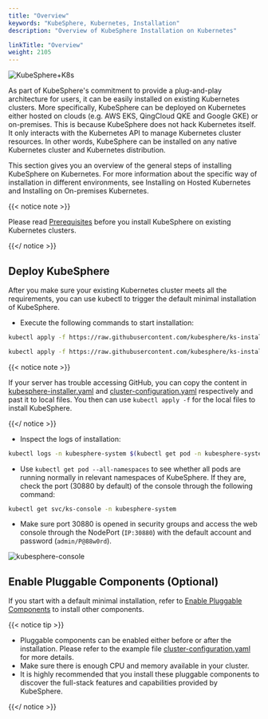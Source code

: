 ```yaml
---
title: "Overview"
keywords: "KubeSphere, Kubernetes, Installation"
description: "Overview of KubeSphere Installation on Kubernetes"

linkTitle: "Overview"
weight: 2105
---
```


![KubeSphere+K8s](https://pek3b.qingstor.com/kubesphere-docs/png/20191123144507.png)

As part of KubeSphere's commitment to provide a plug-and-play architecture for users, it can be easily installed on existing Kubernetes clusters. More specifically, KubeSphere can be deployed on Kubernetes either hosted on clouds (e.g. AWS EKS, QingCloud QKE and Google GKE) or on-premises. This is because KubeSphere does not hack Kubernetes itself. It only interacts with the Kubernetes API to manage Kubernetes cluster resources. In other words, KubeSphere can be installed on any native Kubernetes cluster and Kubernetes distribution.

This section gives you an overview of the general steps of installing KubeSphere on Kubernetes. For more information about the specific way of installation in different environments, see Installing on Hosted Kubernetes and Installing on On-premises Kubernetes.

{{< notice note >}} 

Please read [Prerequisites](../prerequisites/) before you install KubeSphere on existing Kubernetes clusters.

{{</ notice >}}

## Deploy KubeSphere

After you make sure your existing Kubernetes cluster meets all the requirements, you can use kubectl to trigger the default minimal installation of KubeSphere.

- Execute the following commands to start installation:

```bash
kubectl apply -f https://raw.githubusercontent.com/kubesphere/ks-installer/v3.0.0/deploy/kubesphere-installer.yaml
```

```bash
kubectl apply -f https://raw.githubusercontent.com/kubesphere/ks-installer/v3.0.0/deploy/cluster-configuration.yaml
```

{{< notice note >}} 

If your server has trouble accessing GitHub, you can copy the content in [kubesphere-installer.yaml](https://raw.githubusercontent.com/kubesphere/ks-installer/v3.0.0/deploy/kubesphere-installer.yaml) and [cluster-configuration.yaml](https://raw.githubusercontent.com/kubesphere/ks-installer/v3.0.0/deploy/cluster-configuration.yaml) respectively and past it to local files. You then can use `kubectl apply -f` for the local files to install KubeSphere.

{{</ notice >}}

- Inspect the logs of installation:

```bash
kubectl logs -n kubesphere-system $(kubectl get pod -n kubesphere-system -l app=ks-install -o jsonpath='{.items[0].metadata.name}') -f
```

- Use `kubectl get pod --all-namespaces` to see whether all pods are running normally in relevant namespaces of KubeSphere. If they are, check the port (30880 by default) of the console through the following command:

```bash
kubectl get svc/ks-console -n kubesphere-system
```

- Make sure port 30880 is opened in security groups and access the web console through the NodePort (`IP:30880`) with the default account and password (`admin/P@88w0rd`).

![kubesphere-console](https://ap3.qingstor.com/kubesphere-website/docs/login.png)

## Enable Pluggable Components (Optional)

If you start with a default minimal installation, refer to [Enable Pluggable Components](../../../pluggable-components/) to install other components.

{{< notice tip >}}

- Pluggable components can be enabled either before or after the installation. Please refer to the example file [cluster-configuration.yaml](https://github.com/kubesphere/ks-installer/blob/master/deploy/cluster-configuration.yaml) for more details.
- Make sure there is enough CPU and memory available in your cluster.
- It is highly recommended that you install these pluggable components to discover the full-stack features and capabilities provided by KubeSphere.

{{</ notice >}}



